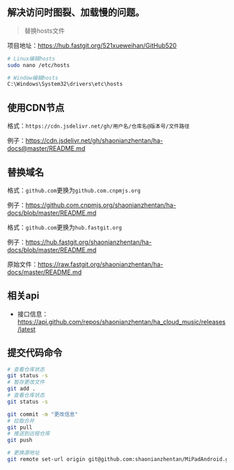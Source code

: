 ## 解决访问时图裂、加载慢的问题。

> 替换hosts文件

项目地址：https://hub.fastgit.org/521xueweihan/GitHub520

```bash
# Linux编辑hosts
sudo nano /etc/hosts

# Window编辑hosts
C:\Windows\System32\drivers\etc\hosts
```

## 使用CDN节点

格式：`https://cdn.jsdelivr.net/gh/用户名/仓库名@版本号/文件路径`

例子：https://cdn.jsdelivr.net/gh/shaonianzhentan/ha-docs@master/README.md

## 替换域名

格式：`github.com`更换为`github.com.cnpmjs.org`

例子：https://github.com.cnpmjs.org/shaonianzhentan/ha-docs/blob/master/README.md

格式：`github.com`更换为`hub.fastgit.org`

例子：https://hub.fastgit.org/shaonianzhentan/ha-docs/blob/master/README.md

原始文件：https://raw.fastgit.org/shaonianzhentan/ha-docs/master/README.md

## 相关api

- 接口信息：https://api.github.com/repos/shaonianzhentan/ha_cloud_music/releases/latest

## 提交代码命令
```bash
# 查看仓库状态
git status -s
# 暂存更改文件
git add .
# 查看仓库状态
git status -s

git commit -m "更改信息"
# 拉取合并
git pull
# 推送到远程仓库
git push
```

```bash
# 更换源地址
git remote set-url origin git@github.com:shaonianzhentan/MiPadAndroid.git
```